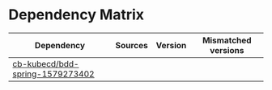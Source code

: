 # Dependency Matrix

Dependency | Sources | Version | Mismatched versions
---------- | ------- | ------- | -------------------
[cb-kubecd/bdd-spring-1579273402](https://github.com/cb-kubecd/bdd-spring-1579273402.git) |  | []() | 
